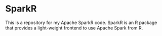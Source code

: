 SparkR
======

This is a repository for my Apache SparkR code.
SparkR is an R package that provides a light-weight frontend to use Apache Spark from R.
